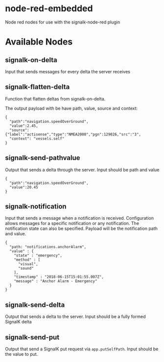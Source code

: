 # node-red-embedded
Node red nodes for use with the signalk-node-red plugin

# Available Nodes

## signalk-on-delta

Input that sends messages for every delta the server receives

## signalk-flatten-delta

Function that flatten deltas from signalk-on-delta.

The output payload with be have path, value, source and context:

```
{
  "path":"navigation.speedOverGround",
  "value":2.45,
  "source":{"label":"actisense","type":"NMEA2000","pgn":129026,"src":"3",
  "context": "vessels.self"
}
```

## signalk-send-pathvalue

Output that sends a delta through the server. Input should be path and value

```
{
  "path":"navigation.speedOverGround",
  "value":20.45
}
```

## signalk-notification

Input that sends a message when a notification is received. Configuration allows messages for a specific notification or any notification. The notification state can also be specified. Payload will be the notification path and value.

```
{
  "path: "notifications.anchorAlarm",
  "value" : {
    "state" : "emergency",
    "method" : [
      "visual",
      "sound"
    ],
    "timestamp" : "2018-06-15T15:01:55.007Z",
    "message" : "Anchor Alarm - Emergency"
  }
}
```

## signalk-send-delta

Output that sends a delta to the server. Input should be a fully formed SignalK delta

## signalk-send-put

Output that send a SignalK put request via `app.putSelfPath`. Input should be the value to put.

